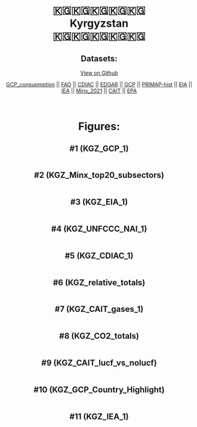 
<center>
<h1 align="center">
🇰🇬🇰🇬🇰🇬🇰🇬🇰🇬
<br>
Kyrgyzstan
<br>
🇰🇬🇰🇬🇰🇬🇰🇬🇰🇬
</h1>
<h2>Datasets:</h2>
<p><a href="https://github.com/dquintani/GreenhouseData/tree/master/country_data/KGZ_Kyrgyzstan/data">View on Github</a>
<br></p><p><a href="data/KGZ_GCP_consupmption.csv">GCP_consupmption</a> || <a href="data/KGZ_FAO.csv">FAO</a> || <a href="data/KGZ_CDIAC.csv">CDIAC</a> || <a href="data/KGZ_EDGAR.csv">EDGAR</a> || <a href="data/KGZ_GCP.csv">GCP</a> || <a href="data/KGZ_PRIMAP-hist.csv">PRIMAP-hist</a> || <a href="data/KGZ_EIA.csv">EIA</a> || <a href="data/KGZ_IEA.csv">IEA</a> || <a href="data/KGZ_Minx_2021.csv">Minx_2021</a> || <a href="data/KGZ_CAIT.csv">CAIT</a> || <a href="data/KGZ_EPA.csv">EPA</a></p><p><br></p>
<h1>Figures:</h1><h2>#1 (KGZ_GCP_1)</h2>
<p><img alt="" src="figures/KGZ_GCP_1.png" /></p><h2>#2 (KGZ_Minx_top20_subsectors)</h2>
<p><img alt="" src="figures/KGZ_Minx_top20_subsectors.png" /></p><h2>#3 (KGZ_EIA_1)</h2>
<p><img alt="" src="figures/KGZ_EIA_1.png" /></p><h2>#4 (KGZ_UNFCCC_NAI_1)</h2>
<p><img alt="" src="figures/KGZ_UNFCCC_NAI_1.png" /></p><h2>#5 (KGZ_CDIAC_1)</h2>
<p><img alt="" src="figures/KGZ_CDIAC_1.png" /></p><h2>#6 (KGZ_relative_totals)</h2>
<p><img alt="" src="figures/KGZ_relative_totals.png" /></p><h2>#7 (KGZ_CAIT_gases_1)</h2>
<p><img alt="" src="figures/KGZ_CAIT_gases_1.png" /></p><h2>#8 (KGZ_CO2_totals)</h2>
<p><img alt="" src="figures/KGZ_CO2_totals.png" /></p><h2>#9 (KGZ_CAIT_lucf_vs_nolucf)</h2>
<p><img alt="" src="figures/KGZ_CAIT_lucf_vs_nolucf.png" /></p><h2>#10 (KGZ_GCP_Country_Highlight)</h2>
<p><img alt="" src="figures/KGZ_GCP_Country_Highlight.png" /></p><h2>#11 (KGZ_IEA_1)</h2>
<p><img alt="" src="figures/KGZ_IEA_1.png" /></p>